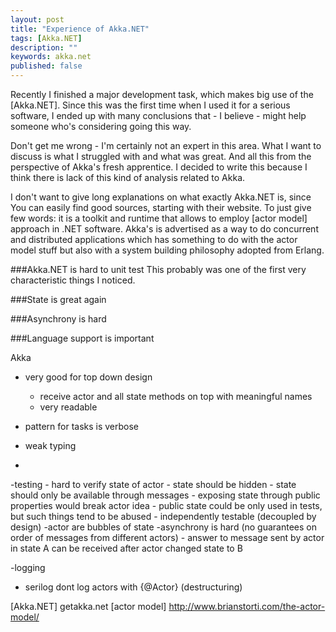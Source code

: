 ```yaml
---
layout: post
title: "Experience of Akka.NET"
tags: [Akka.NET]
description: ""
keywords: akka.net
published: false
---
```


Recently I finished a major development task, which makes big use of the [Akka.NET]. Since this was the first time when I used it for a serious software, I ended up with many conclusions that - I believe - might help someone who's considering going this way.

Don't get me wrong - I'm certainly not an expert in this area. What I want to discuss is what I struggled with and what was great. And all this from the perspective of Akka's fresh apprentice. I decided to write this because I think there is lack of this kind of analysis related to Akka.

I don't want to give long explanations on what exactly Akka.NET is, since You can easily find good sources, starting with their website. To just give few words: it is a toolkit and runtime that allows to employ [actor model] approach in .NET software. Akka's is advertised as a way to do concurrent and distributed applications which has something to do with the actor model stuff but also with a system building philosophy adopted from Erlang.

###Akka.NET is hard to unit test
This probably was one of the first very characteristic things I noticed. 

###State is great again

###Asynchrony is hard

###Language support is important

 
Akka
 - very good for top down design
     - receive actor and all state methods on top with meaningful names
     - very readable

- pattern for tasks is verbose
- weak typing
- 
    
-testing
    - hard to verify state of actor
        - state should be hidden
        - state should only be available through messages
        - exposing state through public properties would break actor idea
        - public state could be only used in tests, but such things tend to be abused
    - independently testable (decoupled by design)
-actor are bubbles of state
-asynchrony is hard (no guarantees on order of messages from different actors)
    - answer to message sent by actor in state A can be received after actor changed state to B


-logging 
   - serilog dont log actors with {@Actor} (destructuring)


[Akka.NET] getakka.net
[actor model] http://www.brianstorti.com/the-actor-model/